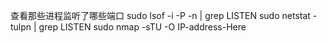 查看那些进程监听了哪些端口
    sudo lsof -i -P -n | grep LISTEN 
    sudo netstat -tulpn | grep LISTEN
    sudo nmap -sTU -O IP-address-Here
